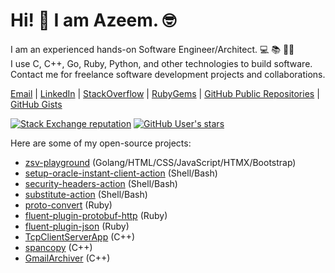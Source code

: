 # Hi! 👋 I am Azeem. 🤓

I am an experienced hands-on Software Engineer/Architect. 💻 📚 🏋️‍♂️  
I use C, C++, Go, Ruby, Python, and other technologies to build software.  
Contact me for freelance software development projects and collaborations.

[Email](mailto:azeem.sajid@gmail.com) |
[LinkedIn](https://www.linkedin.com/in/azeemsajidali) |
[StackOverflow](https://stackoverflow.com/users/7670262/azeem) |
[RubyGems](https://rubygems.org/profiles/iamAzeem) |
[GitHub Public Repositories](https://github.com/iamazeem?tab=repositories&q=&type=public&language=&sort=stargazers) |
[GitHub Gists](https://gist.github.com/iamAzeem)

[![Stack Exchange reputation](https://img.shields.io/stackexchange/stackoverflow/r/7670262?color=orange&label=StackOverflow&logo=stackoverflow&style=flat-square)](https://stackoverflow.com/users/7670262)
[![GitHub User's stars](https://img.shields.io/github/stars/iamazeem?color=green&label=GitHub%20Stars&logo=github&style=flat-square)](https://github.com/iamazeem?tab=repositories&q=&type=public&language=&sort=stargazers)

Here are some of my open-source projects:

- [zsv-playground](https://github.com/iamazeem/zsv-playground) (Golang/HTML/CSS/JavaScript/HTMX/Bootstrap)
- [setup-oracle-instant-client-action](https://github.com/iamazeem/setup-oracle-instant-client-action) (Shell/Bash)
- [security-headers-action](https://github.com/iamazeem/security-headers-action) (Shell/Bash)
- [substitute-action](https://github.com/iamazeem/substitute-action) (Shell/Bash)
- [proto-convert](https://github.com/iamazeem/proto-convert) (Ruby)
- [fluent-plugin-protobuf-http](https://github.com/iamazeem/fluent-plugin-protobuf-http) (Ruby)
- [fluent-plugin-json](https://github.com/iamazeem/fluent-plugin-json) (Ruby)
- [TcpClientServerApp](https://github.com/iamazeem/TcpClientServerApp) (C++)
- [spancopy](https://github.com/iamazeem/spancopy) (C++)
- [GmailArchiver](https://github.com/iamazeem/GmailArchiver) (C++)

